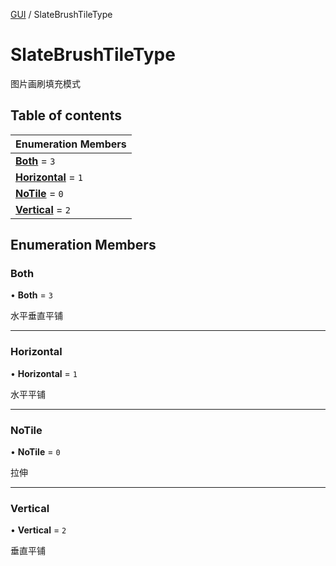 [GUI](../groups/GUI.GUI.md) / SlateBrushTileType

# SlateBrushTileType <Badge type="tip" text="Enumeration" /> <Score text="SlateBrushTileType" />

图片画刷填充模式

## Table of contents

| Enumeration Members |
| :-----|
| **[Both](UI.SlateBrushTileType.md#both)** = ``3`` <br> |
| **[Horizontal](UI.SlateBrushTileType.md#horizontal)** = ``1`` <br> |
| **[NoTile](UI.SlateBrushTileType.md#notile)** = ``0`` <br> |
| **[Vertical](UI.SlateBrushTileType.md#vertical)** = ``2`` <br> |

## Enumeration Members

### Both <Score text="Both" /> 

• **Both** = ``3``

水平垂直平铺

___

### Horizontal <Score text="Horizontal" /> 

• **Horizontal** = ``1``

水平平铺

___

### NoTile <Score text="NoTile" /> 

• **NoTile** = ``0``

拉伸

___

### Vertical <Score text="Vertical" /> 

• **Vertical** = ``2``

垂直平铺
